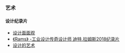 ### 艺术

#### 设计纪录片

- [设计面面观](https://www.bilibili.com/video/BV1cx411A786?from=search&seid=10841332208419633352)
- [《Rams》 -工业设计传奇设计师 迪特.拉姆斯2018纪录片](https://www.bilibili.com/video/BV1Jt411i781/?spm_id_from=333.788.videocard.0)
- [设计的艺术](https://www.bilibili.com/video/BV1AE411t7Jo/?spm_id_from=333.788.videocard.0)

